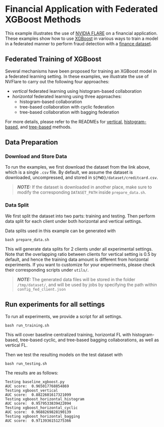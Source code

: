 # Financial Application with Federated XGBoost Methods
This example illustrates the use of [NVIDIA FLARE](https://nvflare.readthedocs.io/en/main/index.html) on a financial application. 
These examples show how to use [XGBoost](https://github.com/dmlc/xgboost) in various ways to train a model in a federated manner to perform fraud detection with a 
[finance dataset](https://www.kaggle.com/datasets/mlg-ulb/creditcardfraud).

## Federated Training of XGBoost
Several mechanisms have been proposed for training an XGBoost model in a federated learning setting.
In these examples, we illustrate the use of NVFlare to carry out the following four approaches:
- *vertical* federated learning using histogram-based collaboration
- *horizontal* federated learning using three approaches: 
  - histogram-based collaboration 
  - tree-based collaboration with cyclic federation
  - tree-based collaboration with bagging federation

For more details, please refer to the READMEs for 
[vertical](https://github.com/NVIDIA/NVFlare/blob/main/examples/advanced/vertical_xgboost/README.md), 
[histogram-based](https://github.com/NVIDIA/NVFlare/tree/main/examples/advanced/xgboost/histogram-based/README.md),
and [tree-based](https://github.com/NVIDIA/NVFlare/tree/main/examples/advanced/xgboost/tree-based/README.md) 
methods.

## Data Preparation
### Download and Store Data
To run the examples, we first download the dataset from the link above, which is a single `.csv` file.
By default, we assume the dataset is downloaded, uncompressed, and stored in `${PWD}/dataset/creditcard.csv`.

> **_NOTE:_** If the dataset is downloaded in another place,
> make sure to modify the corresponding `DATASET_PATH` inside `prepare_data.sh`.

### Data Split
We first split the dataset into two parts: training and testing. Then perform data split for each client under both horizontal and vertical settings.

Data splits used in this example can be generated with
```
bash prepare_data.sh
```

This will generate data splits for 2 clients under all experimental settings. Note that the overlapping ratio between clients for vertical setting is 0.5 by default, and hence the training data amount is different from horizontal experiments.
If you want to customize for your experiments, please check their corresponding scripts under `utils/`.

> **_NOTE:_** The generated data files will be stored in the folder `/tmp/dataset/`,
> and will be used by jobs by specifying the path within `config_fed_client.json` 

## Run experiments for all settings
To run all experiments, we provide a script for all settings.
```
bash run_training.sh
```
This will cover baseline centralized training, horizontal FL with histogram-based, tree-based cyclic, and tree-based bagging
collaborations, as well as vertical FL.

Then we test the resulting models on the test dataset with 
```
bash run_testing.sh
``` 
The results are as follows:
```
Testing baseline_xgboost.py
AUC score:  0.965017768854869
Testing xgboost_vertical
AUC score:  0.8822601617321099
Testing xgboost_horizontal_histogram
AUC score:  0.9579533839422094
Testing xgboost_horizontal_cyclic
AUC score:  0.9688269828190139
Testing xgboost_horizontal_bagging
AUC score:  0.9713936151275366
```